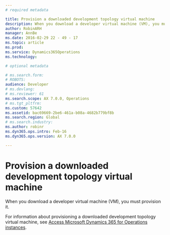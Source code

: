 ```yaml
---
# required metadata

title: Provision a downloaded development topology virtual machine
description: When you download a developer virtual machine (VM), you must provision it.
author: RobinARH
manager: AnnBe
ms.date: 2016-02-29 22 - 49 - 17
ms.topic: article
ms.prod: 
ms.service: Dynamics365Operations
ms.technology: 

# optional metadata

# ms.search.form: 
# ROBOTS: 
audience: Developer
# ms.devlang: 
# ms.reviewer: 61
ms.search.scope: AX 7.0.0, Operations
# ms.tgt_pltfrm: 
ms.custom: 57642
ms.assetid: bac69669-2be6-461a-b08a-4682b779bf8b
ms.search.region: Global
# ms.search.industry: 
ms.author: robinr
ms.dyn365.ops.intro: Feb-16
ms.dyn365.ops.version: AX 7.0.0

---
```


# Provision a downloaded development topology virtual machine

When you download a developer virtual machine (VM), you must provision it.

For information about provisioning a downloaded development topology virtual machine, see [Access Microsoft Dynamics 365 for Operations instances](access-instances.md).

